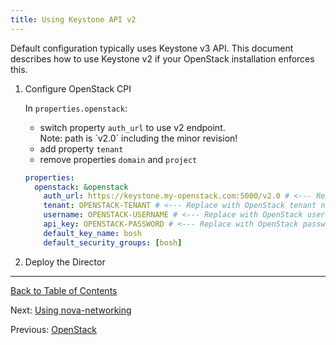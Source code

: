 ```yaml
---
title: Using Keystone API v2
---
```


Default configuration typically uses Keystone v3 API. This document describes how to use Keystone v2 if your OpenStack installation enforces this.

1. Configure OpenStack CPI

    In `properties.openstack`:
    - switch property `auth_url` to use v2 endpoint.
        <div class="note">Note: path is `v2.0` including the minor revision!</div>
    - add property `tenant`
    - remove properties `domain` and `project`

    ```yaml
    properties:
      openstack: &openstack
        auth_url: https://keystone.my-openstack.com:5000/v2.0 # <--- Replace with Keystone URL
        tenant: OPENSTACK-TENANT # <--- Replace with OpenStack tenant name
        username: OPENSTACK-USERNAME # <--- Replace with OpenStack username
        api_key: OPENSTACK-PASSWORD # <--- Replace with OpenStack password
        default_key_name: bosh
        default_security_groups: [bosh]
    ```

1. Deploy the Director

---
[Back to Table of Contents](index.html#cpi-config)

Next: [Using nova-networking](openstack-nova-networking.html)

Previous: [OpenStack](openstack-cpi.html)
